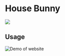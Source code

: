 # House Bunny

<img src="https://res.cloudinary.com/dqljjuweh/image/upload/v1629992418/spots/Screen_Shot_2021-08-26_at_11.23.31_AM_naldha.png"/>

## Usage

![Demo of website](https://media.giphy.com/media/zJ8yYkFoBZFX8uy1Su/giphy.gif?cid=790b76112e8fa8039e79ae60ef7852f2117435a90979edf0&rid=giphy.gif&ct=g)